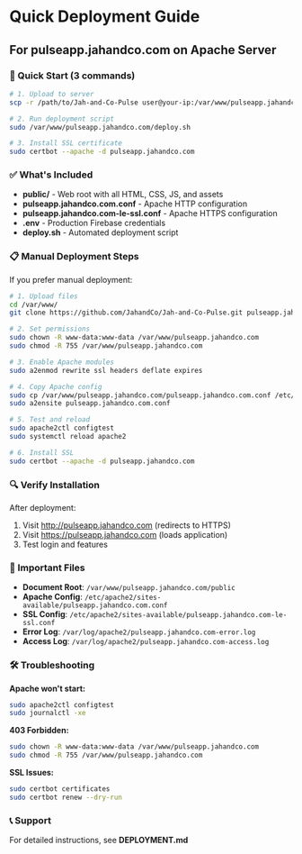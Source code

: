 # Quick Deployment Guide

## For pulseapp.jahandco.com on Apache Server

### 🚀 Quick Start (3 commands)

```bash
# 1. Upload to server
scp -r /path/to/Jah-and-Co-Pulse user@your-ip:/var/www/pulseapp.jahandco.com/

# 2. Run deployment script
sudo /var/www/pulseapp.jahandco.com/deploy.sh

# 3. Install SSL certificate
sudo certbot --apache -d pulseapp.jahandco.com
```

### ✅ What's Included

- **public/** - Web root with all HTML, CSS, JS, and assets
- **pulseapp.jahandco.com.conf** - Apache HTTP configuration
- **pulseapp.jahandco.com-le-ssl.conf** - Apache HTTPS configuration
- **.env** - Production Firebase credentials
- **deploy.sh** - Automated deployment script

### 📋 Manual Deployment Steps

If you prefer manual deployment:

```bash
# 1. Upload files
cd /var/www/
git clone https://github.com/JahandCo/Jah-and-Co-Pulse.git pulseapp.jahandco.com

# 2. Set permissions
sudo chown -R www-data:www-data /var/www/pulseapp.jahandco.com
sudo chmod -R 755 /var/www/pulseapp.jahandco.com

# 3. Enable Apache modules
sudo a2enmod rewrite ssl headers deflate expires

# 4. Copy Apache config
sudo cp /var/www/pulseapp.jahandco.com/pulseapp.jahandco.com.conf /etc/apache2/sites-available/
sudo a2ensite pulseapp.jahandco.com.conf

# 5. Test and reload
sudo apache2ctl configtest
sudo systemctl reload apache2

# 6. Install SSL
sudo certbot --apache -d pulseapp.jahandco.com
```

### 🔍 Verify Installation

After deployment:
1. Visit http://pulseapp.jahandco.com (redirects to HTTPS)
2. Visit https://pulseapp.jahandco.com (loads application)
3. Test login and features

### 📝 Important Files

- **Document Root**: `/var/www/pulseapp.jahandco.com/public`
- **Apache Config**: `/etc/apache2/sites-available/pulseapp.jahandco.com.conf`
- **SSL Config**: `/etc/apache2/sites-available/pulseapp.jahandco.com-le-ssl.conf`
- **Error Log**: `/var/log/apache2/pulseapp.jahandco.com-error.log`
- **Access Log**: `/var/log/apache2/pulseapp.jahandco.com-access.log`

### 🛠️ Troubleshooting

**Apache won't start:**
```bash
sudo apache2ctl configtest
sudo journalctl -xe
```

**403 Forbidden:**
```bash
sudo chown -R www-data:www-data /var/www/pulseapp.jahandco.com
sudo chmod -R 755 /var/www/pulseapp.jahandco.com
```

**SSL Issues:**
```bash
sudo certbot certificates
sudo certbot renew --dry-run
```

### 📞 Support

For detailed instructions, see **DEPLOYMENT.md**
